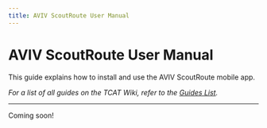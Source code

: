 ```yaml
---
title: AVIV ScoutRoute User Manual
---
```


# AVIV ScoutRoute User Manual

This guide explains how to install and use the AVIV ScoutRoute mobile app.

_For a list of all guides on the TCAT Wiki, refer to the [Guides List](../../../../../guides-list/index.md)._

---

Coming soon!
